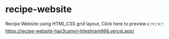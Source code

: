 # recipe-website
Recipe Website using HTML,CSS grid layout, Click here to preview 👉👉👉 https://recipe-website-hax3camvl-hiteshram666.vercel.app/
